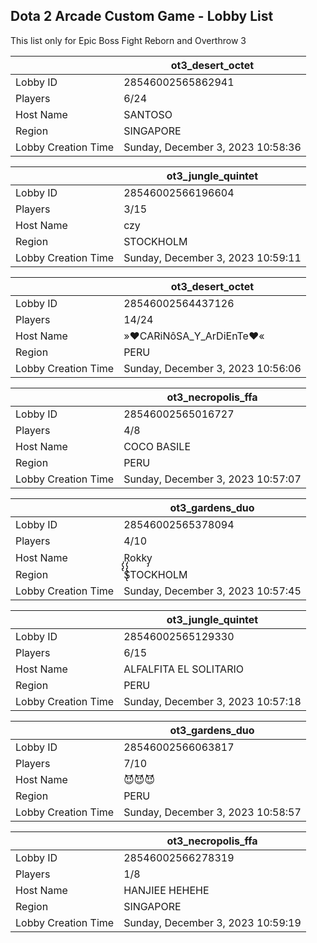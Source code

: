 ## Dota 2 Arcade Custom Game - Lobby List

This list only for Epic Boss Fight Reborn and Overthrow 3

|  | ot3_desert_octet |
| ------ | ------ |
| Lobby ID | 28546002565862941 |
| Players | 6/24 |
| Host Name | SANTOSO |
| Region | SINGAPORE |
| Lobby Creation Time | Sunday, December 3, 2023 10:58:36 |


|  | ot3_jungle_quintet |
| ------ | ------ |
| Lobby ID | 28546002566196604 |
| Players | 3/15 |
| Host Name | czy |
| Region | STOCKHOLM |
| Lobby Creation Time | Sunday, December 3, 2023 10:59:11 |


|  | ot3_desert_octet |
| ------ | ------ |
| Lobby ID | 28546002564437126 |
| Players | 14/24 |
| Host Name | »♥CARiNôSA_Y_ArDiEnTe♥« |
| Region | PERU |
| Lobby Creation Time | Sunday, December 3, 2023 10:56:06 |


|  | ot3_necropolis_ffa |
| ------ | ------ |
| Lobby ID | 28546002565016727 |
| Players | 4/8 |
| Host Name | COCO BASILE |
| Region | PERU |
| Lobby Creation Time | Sunday, December 3, 2023 10:57:07 |


|  | ot3_gardens_duo |
| ------ | ------ |
| Lobby ID | 28546002565378094 |
| Players | 4/10 |
| Host Name | ̡̢̡̢R̡̢̡̢̡̢̡̢okky̡ |
| Region | STOCKHOLM |
| Lobby Creation Time | Sunday, December 3, 2023 10:57:45 |


|  | ot3_jungle_quintet |
| ------ | ------ |
| Lobby ID | 28546002565129330 |
| Players | 6/15 |
| Host Name | ALFALFITA EL SOLITARIO |
| Region | PERU |
| Lobby Creation Time | Sunday, December 3, 2023 10:57:18 |


|  | ot3_gardens_duo |
| ------ | ------ |
| Lobby ID | 28546002566063817 |
| Players | 7/10 |
| Host Name | 😈😈😈 |
| Region | PERU |
| Lobby Creation Time | Sunday, December 3, 2023 10:58:57 |


|  | ot3_necropolis_ffa |
| ------ | ------ |
| Lobby ID | 28546002566278319 |
| Players | 1/8 |
| Host Name | HANJIEE HEHEHE |
| Region | SINGAPORE |
| Lobby Creation Time | Sunday, December 3, 2023 10:59:19 |


